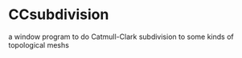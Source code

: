 # CCsubdivision
a window program to do Catmull-Clark subdivision to some kinds of topological meshs
